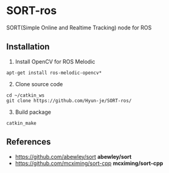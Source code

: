 # SORT-ros
SORT(Simple Online and Realtime Tracking) node for ROS

## Installation
1. Install OpenCV for ROS Melodic
```
apt-get install ros-melodic-opencv*
```
2. Clone source code
```
cd ~/catkin_ws
git clone https://github.com/Hyun-je/SORT-ros/
```
3. Build package
```
catkin_make
```

## References
- https://github.com/abewley/sort **abewley/sort**
- https://github.com/mcximing/sort-cpp **mcximing/sort-cpp**
